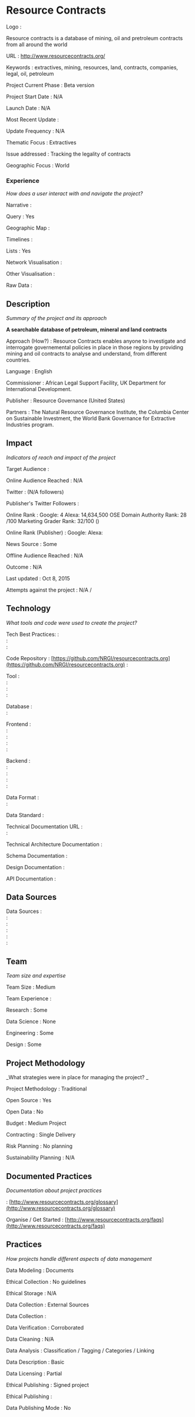 # Resource Contracts



Logo
:   

Resource contracts is a database of mining, oil and pretroleum contracts from all around the world

URL
:   http://www.resourcecontracts.org/


Keywords
:   extractives, mining, resources, land, contracts, companies, legal, oil, petroleum



Project Current Phase
:   Beta version

    

Project Start Date
:   N/A



Launch Date
:   N/A



Most Recent Update
:   



Update Frequency
:   N/A



Thematic Focus
:   Extractives



Issue addressed
:   Tracking the legality of contracts



Geographic Focus
:   World


### Experience

_How does a user interact with and navigate the project?_

Narrative
:    

Query
:   Yes 

Geographic Map
:     

Timelines
:    

Lists
:   Yes 

Network Visualisation
:   

Other Visualisation
:   

Raw Data 
:   

## Description

_Summary of the project and its approach_

__A searchable database of petroleum, mineral and land contracts__


Approach (How?)
:   Resource Contracts enables anyone to investigate and interrogate governemental policies in place in those regions by providing mining and oil contracts to analyse and understand, from different countries.



Language
:   English



Commissioner
:   African Legal Support Facility, UK Department for International Development.



Publisher
:   Resource Governance (United States)



Partners
:   The Natural Resource Governance Institute, the Columbia Center on Sustainable Investment, the World Bank Governance for Extractive Industries program.


## Impact

_Indicators of reach and impact of the project_


Target Audience
:   



Online Audience Reached
:   N/A



Twitter
:    (N/A followers)



Publisher's Twitter Followers
:   



Online Rank
:    Google:   4   Alexa:   14,634,500  OSE Domain Authority Rank:    28 /100  Marketing Grader Rank:   32/100 ()


Online Rank (Publisher)
:    Google:     Alexa:   



News Source
:   Some



Offline Audience Reached
:   N/A



Outcome
:   N/A



Last updated
:   Oct 8, 2015


Attempts against the project
:   N/A  / 


## Technology

_What tools and code were used to create the project?_

Tech Best Practices:
:    
:     
:    

Code Repository
:   [https://github.com/NRGI/resourcecontracts.org](https://github.com/NRGI/resourcecontracts.org)
:   []()

Tool
:   
:   
:   
:   

Database
:   
:   

Frontend
:   
:   
:   
:   
:   

Backend
:   
:   
:   
:   
:   

Data Format
:   
:   

Data Standard
:   

Technical Documentation URL
:   
:   

Technical Architecture Documentation
:   

Schema Documentation
:   

Design Documentation
:   

API Documentation
:   


## Data Sources

Data Sources
:   
:   
:   
:   
:   
:   

## Team

_Team size and expertise_

Team Size
:   Medium



Team Experience
:    

Research
:   Some 

Data Science
:   None 

Engineering
:    Some

Design
:   Some


## Project Methodology

_What strategies were in place for managing the project? _

Project Methodology
:   Traditional



Open Source
:   Yes



Open Data
:   No



Budget
:   Medium Project


Contracting
:   Single Delivery



Risk Planning
:   No planning



Sustainability Planning
:   N/A


## Documented Practices

_Documentation about project practices_

 
 :   [http://www.resourcecontracts.org/glossary](http://www.resourcecontracts.org/glossary)  

Organise  / Get Started 
 :   [http://www.resourcecontracts.org/faqs](http://www.resourcecontracts.org/faqs) 

 



## Practices

_How projects handle different aspects of data management_


Data Modeling
:   Documents



Ethical Collection
:   No guidelines



Ethical Storage
:   N/A



Data Collection
:   External Sources



Data Collection
:   



Data Verification
:   Corroborated



Data Cleaning
:   N/A



Data Analysis
:   Classification / Tagging / Categories / Linking



Data Description
:   Basic



Data Licensing
:   Partial



Ethical Publishing
:   Signed project



Ethical Publishing
:   



Data Publishing Mode
:   No

